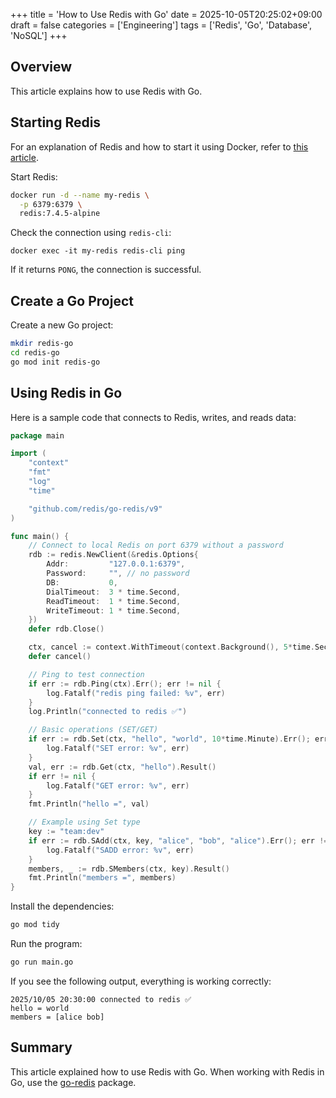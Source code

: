 +++
title = 'How to Use Redis with Go'
date = 2025-10-05T20:25:02+09:00
draft = false
categories = ['Engineering']
tags = ['Redis', 'Go', 'Database', 'NoSQL']
+++

## Overview

This article explains how to use Redis with Go.

## Starting Redis

For an explanation of Redis and how to start it using Docker, refer to [this article](https://bossagyu.com/blog/040-redis-local/).

Start Redis:

```bash
docker run -d --name my-redis \
  -p 6379:6379 \
  redis:7.4.5-alpine
```

Check the connection using `redis-cli`:

```
docker exec -it my-redis redis-cli ping
```

If it returns `PONG`, the connection is successful.

## Create a Go Project

Create a new Go project:

```bash
mkdir redis-go
cd redis-go
go mod init redis-go
```

## Using Redis in Go

Here is a sample code that connects to Redis, writes, and reads data:

```go
package main

import (
	"context"
	"fmt"
	"log"
	"time"

	"github.com/redis/go-redis/v9"
)

func main() {
	// Connect to local Redis on port 6379 without a password
	rdb := redis.NewClient(&redis.Options{
		Addr:         "127.0.0.1:6379",
		Password:     "", // no password
		DB:           0,
		DialTimeout:  3 * time.Second,
		ReadTimeout:  1 * time.Second,
		WriteTimeout: 1 * time.Second,
	})
	defer rdb.Close()

	ctx, cancel := context.WithTimeout(context.Background(), 5*time.Second)
	defer cancel()

	// Ping to test connection
	if err := rdb.Ping(ctx).Err(); err != nil {
		log.Fatalf("redis ping failed: %v", err)
	}
	log.Println("connected to redis ✅")

	// Basic operations (SET/GET)
	if err := rdb.Set(ctx, "hello", "world", 10*time.Minute).Err(); err != nil {
		log.Fatalf("SET error: %v", err)
	}
	val, err := rdb.Get(ctx, "hello").Result()
	if err != nil {
		log.Fatalf("GET error: %v", err)
	}
	fmt.Println("hello =", val)

	// Example using Set type
	key := "team:dev"
	if err := rdb.SAdd(ctx, key, "alice", "bob", "alice").Err(); err != nil {
		log.Fatalf("SADD error: %v", err)
	}
	members, _ := rdb.SMembers(ctx, key).Result()
	fmt.Println("members =", members)
}
```

Install the dependencies:

```bash
go mod tidy
```

Run the program:

```bash
go run main.go
```

If you see the following output, everything is working correctly:

```
2025/10/05 20:30:00 connected to redis ✅
hello = world
members = [alice bob]
```

## Summary

This article explained how to use Redis with Go.
When working with Redis in Go, use the [go-redis](https://github.com/redis/go-redis) package.
